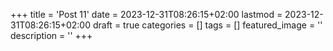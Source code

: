+++
title = 'Post 11'
date = 2023-12-31T08:26:15+02:00
lastmod = 2023-12-31T08:26:15+02:00
draft = true
categories = []
tags = []
featured_image = ''
description = ''
+++
